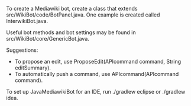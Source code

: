 To create a Mediawiki bot, create a class that extends src/WikiBot/code/BotPanel.java. One example is created called InterwikiBot.java.

Useful bot methods and bot settings may be found in src/WikiBot/core/GenericBot.java.

Suggestions:
* To propose an edit, use ProposeEdit(APIcommand command, String editSummary).
* To automatically push a command, use APIcommand(APIcommand command).

To set up JavaMediawikiBot for an IDE, run ./gradlew eclipse or ./gradlew idea.
